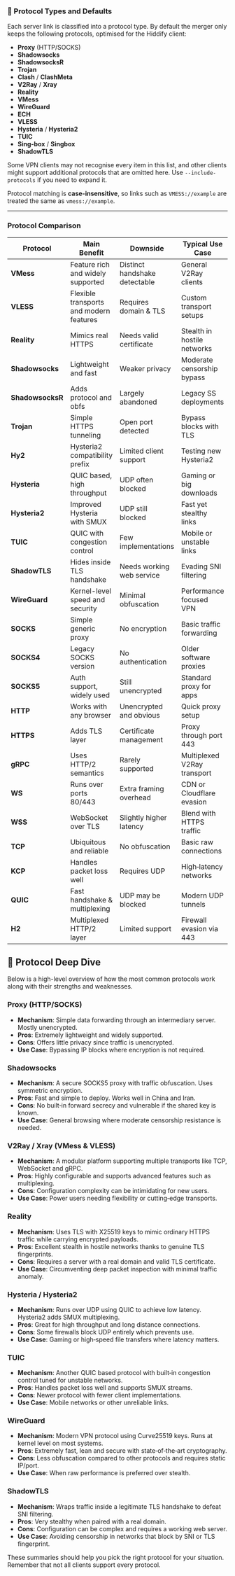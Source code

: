 ### 🔑 Protocol Types and Defaults

Each server link is classified into a protocol type. By default the merger only keeps the following protocols, optimised for the Hiddify client:

- **Proxy** (HTTP/SOCKS)
- **Shadowsocks**
- **ShadowsocksR**
- **Trojan**
- **Clash** / **ClashMeta**
- **V2Ray** / **Xray**
- **Reality**
- **VMess**
- **WireGuard**
- **ECH**
- **VLESS**
- **Hysteria** / **Hysteria2**
- **TUIC**
- **Sing-box** / **Singbox**
- **ShadowTLS**

Some VPN clients may not recognise every item in this list, and other clients might support additional protocols that are omitted here. Use `--include-protocols` if you need to expand it.

Protocol matching is **case-insensitive**, so links such as `VMESS://example` are treated the same as `vmess://example`.

-----

### Protocol Comparison

| Protocol | Main Benefit | Downside | Typical Use Case |
| -------- | ------------ | -------- | ---------------- |
| **VMess** | Feature rich and widely supported | Distinct handshake detectable | General V2Ray clients |
| **VLESS** | Flexible transports and modern features | Requires domain & TLS | Custom transport setups |
| **Reality** | Mimics real HTTPS | Needs valid certificate | Stealth in hostile networks |
| **Shadowsocks** | Lightweight and fast | Weaker privacy | Moderate censorship bypass |
| **ShadowsocksR** | Adds protocol and obfs | Largely abandoned | Legacy SS deployments |
| **Trojan** | Simple HTTPS tunneling | Open port detected | Bypass blocks with TLS |
| **Hy2** | Hysteria2 compatibility prefix | Limited client support | Testing new Hysteria2 |
| **Hysteria** | QUIC based, high throughput | UDP often blocked | Gaming or big downloads |
| **Hysteria2** | Improved Hysteria with SMUX | UDP still blocked | Fast yet stealthy links |
| **TUIC** | QUIC with congestion control | Few implementations | Mobile or unstable links |
| **ShadowTLS** | Hides inside TLS handshake | Needs working web service | Evading SNI filtering |
| **WireGuard** | Kernel-level speed and security | Minimal obfuscation | Performance focused VPN |
| **SOCKS** | Simple generic proxy | No encryption | Basic traffic forwarding |
| **SOCKS4** | Legacy SOCKS version | No authentication | Older software proxies |
| **SOCKS5** | Auth support, widely used | Still unencrypted | Standard proxy for apps |
| **HTTP** | Works with any browser | Unencrypted and obvious | Quick proxy setup |
| **HTTPS** | Adds TLS layer | Certificate management | Proxy through port 443 |
| **gRPC** | Uses HTTP/2 semantics | Rarely supported | Multiplexed V2Ray transport |
| **WS** | Runs over ports 80/443 | Extra framing overhead | CDN or Cloudflare evasion |
| **WSS** | WebSocket over TLS | Slightly higher latency | Blend with HTTPS traffic |
| **TCP** | Ubiquitous and reliable | No obfuscation | Basic raw connections |
| **KCP** | Handles packet loss well | Requires UDP | High‑latency networks |
| **QUIC** | Fast handshake & multiplexing | UDP may be blocked | Modern UDP tunnels |
| **H2** | Multiplexed HTTP/2 layer | Limited support | Firewall evasion via 443 |

## 📡 Protocol Deep Dive

Below is a high-level overview of how the most common protocols work along with their strengths and weaknesses.

### Proxy (HTTP/SOCKS)
* **Mechanism**: Simple data forwarding through an intermediary server. Mostly unencrypted.
* **Pros**: Extremely lightweight and widely supported.
* **Cons**: Offers little privacy since traffic is unencrypted.
* **Use Case**: Bypassing IP blocks where encryption is not required.

### Shadowsocks
* **Mechanism**: A secure SOCKS5 proxy with traffic obfuscation. Uses symmetric encryption.
* **Pros**: Fast and simple to deploy. Works well in China and Iran.
* **Cons**: No built‑in forward secrecy and vulnerable if the shared key is known.
* **Use Case**: General browsing where moderate censorship resistance is needed.

### V2Ray / Xray (VMess & VLESS)
* **Mechanism**: A modular platform supporting multiple transports like TCP, WebSocket and gRPC.
* **Pros**: Highly configurable and supports advanced features such as multiplexing.
* **Cons**: Configuration complexity can be intimidating for new users.
* **Use Case**: Power users needing flexibility or cutting‑edge transports.

### Reality
* **Mechanism**: Uses TLS with X25519 keys to mimic ordinary HTTPS traffic while carrying encrypted payloads.
* **Pros**: Excellent stealth in hostile networks thanks to genuine TLS fingerprints.
* **Cons**: Requires a server with a real domain and valid TLS certificate.
* **Use Case**: Circumventing deep packet inspection with minimal traffic anomaly.

### Hysteria / Hysteria2
* **Mechanism**: Runs over UDP using QUIC to achieve low latency. Hysteria2 adds SMUX multiplexing.
* **Pros**: Great for high throughput and long distance connections.
* **Cons**: Some firewalls block UDP entirely which prevents use.
* **Use Case**: Gaming or high‑speed file transfers where latency matters.

### TUIC
* **Mechanism**: Another QUIC based protocol with built‑in congestion control tuned for unstable networks.
* **Pros**: Handles packet loss well and supports SMUX streams.
* **Cons**: Newer protocol with fewer client implementations.
* **Use Case**: Mobile networks or other unreliable links.

### WireGuard
* **Mechanism**: Modern VPN protocol using Curve25519 keys. Runs at kernel level on most systems.
* **Pros**: Extremely fast, lean and secure with state‑of‑the‑art cryptography.
* **Cons**: Less obfuscation compared to other protocols and requires static IP/port.
* **Use Case**: When raw performance is preferred over stealth.

### ShadowTLS
* **Mechanism**: Wraps traffic inside a legitimate TLS handshake to defeat SNI filtering.
* **Pros**: Very stealthy when paired with a real domain.
* **Cons**: Configuration can be complex and requires a working web server.
* **Use Case**: Avoiding censorship in networks that block by SNI or TLS fingerprint.

These summaries should help you pick the right protocol for your situation. Remember that not all clients support every protocol.


